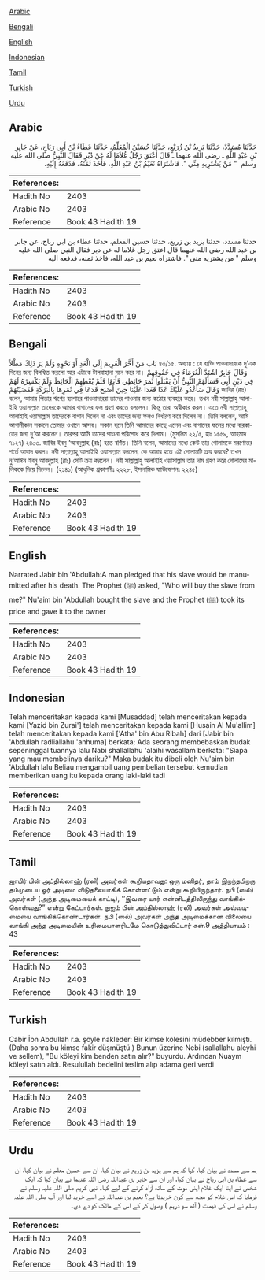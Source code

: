[Arabic](#arabic)

[Bengali](#bengali)

[English](#english)

[Indonesian](#indonesian)

[Tamil](#tamil)

[Turkish](#turkish)

[Urdu](#urdu)

## Arabic


<div dir="rtl" lang="ar" style={{fontSize:'larger',backgroundColor:'#f8f9fa',padding:20}}>
حَدَّثَنَا مُسَدَّدٌ، حَدَّثَنَا يَزِيدُ بْنُ زُرَيْعٍ، حَدَّثَنَا حُسَيْنٌ الْمُعَلِّمُ، حَدَّثَنَا عَطَاءُ بْنُ أَبِي رَبَاحٍ، عَنْ جَابِرِ بْنِ عَبْدِ اللَّهِ ـ رضى الله عنهما ـ قَالَ أَعْتَقَ رَجُلٌ غُلاَمًا لَهُ عَنْ دُبُرٍ فَقَالَ النَّبِيُّ صلى الله عليه وسلم ‏ "‏ مَنْ يَشْتَرِيهِ مِنِّي ‏"‏‏.‏ فَاشْتَرَاهُ نُعَيْمُ بْنُ عَبْدِ اللَّهِ، فَأَخَذَ ثَمَنَهُ، فَدَفَعَهُ إِلَيْهِ‏.‏
</div>
<div style={{backgroundColor:'#f8f9fa',padding:20, marginBottom: 10}}><table> <thead> <tr> <th>References:</th> <th></th> </tr> </thead> <tbody><tr><td>Hadith No</td><td>2403</td></tr><tr><td>Arabic No</td><td>2403</td></tr><tr><td>Reference</td><td>Book 43 Hadith 19</td></tr></tbody></table></div>


<div dir="rtl" lang="ar" style={{fontSize:'larger',backgroundColor:'#f8f9fa',padding:20}}>
حدثنا مسدد، حدثنا يزيد بن زريع، حدثنا حسين المعلم، حدثنا عطاء بن ابي رباح، عن جابر بن عبد الله رضى الله عنهما قال اعتق رجل غلاما له عن دبر فقال النبي صلى الله عليه وسلم " من يشتريه مني ". فاشتراه نعيم بن عبد الله، فاخذ ثمنه، فدفعه اليه
</div>
<div style={{backgroundColor:'#f8f9fa',padding:20, marginBottom: 10}}><table> <thead> <tr> <th>References:</th> <th></th> </tr> </thead> <tbody><tr><td>Hadith No</td><td>2403</td></tr><tr><td>Arabic No</td><td>2403</td></tr><tr><td>Reference</td><td>Book 43 Hadith 19</td></tr></tbody></table></div>

## Bengali


<div dir="ltr" lang="bn" style={{fontSize:'larger',backgroundColor:'#f8f9fa',padding:20}}>
بَاب مَنْ أَخَّرَ الْغَرِيمَ إِلَى الْغَدِ أَوْ نَحْوِهِ وَلَمْ يَرَ ذَلِكَ مَطْلاً ৪৩/১৫. অধ্যায় : যে ব্যক্তি পাওনাদারকে দু’এক দিনের জন্য বিলম্বিত করলো আর এটাকে টালবাহানা মনে করে না। وَقَالَ جَابِرٌ اشْتَدَّ الْغُرَمَاءُ فِي حُقُوقِهِمْ فِي دَيْنِ أَبِي فَسَأَلَهُمْ النَّبِيُّ أَنْ يَقْبَلُوا ثَمَرَ حَائِطِي فَأَبَوْا فَلَمْ يُعْطِهِمْ الْحَائِطَ وَلَمْ يَكْسِرْهُ لَهُمْ وَقَالَ سَأَغْدُو عَلَيْكَ غَدًا فَغَدَا عَلَيْنَا حِينَ أَصْبَحَ فَدَعَا فِي ثَمَرِهَا بِالْبَرَكَةِ فَقَضَيْتُهُمْ জাবির (রাঃ) বলেন, আমার পিতার ঋণের ব্যাপারে পাওনাদাররা তাদের পাওনার জন্য কঠোর ব্যবহার করে। তখন নবী সাল্লাল্লাহু আলাইহি ওয়াসাল্লাম তাদেরকে আমার বাগানের ফল গ্রহণ করতে বললেন। কিন্তু তারা অস্বীকার করল। এতে নবী সাল্লাল্লাহু আলাইহি ওয়াসাল্লাম তাদেরকে বাগান দিলেন না এবং তাদের জন্য ফলও নির্ধারণ করে দিলেন না। তিনি বললেন, আমি আগামীকাল সকালে তোমার ওখানে আসব। সকাল হলে তিনি আমাদের কাছে এলেন এবং বাগানের ফলের মধ্যে বারকাতের জন্য দু‘আ করলেন। তারপর আমি তাদের পাওনা পরিশোধ করে দিলাম। (মুসলিম ২২/৫, হাঃ ১৫৫৯, আহমাদ ৭১২৭) ২৪০৩. জাবির ইবনু ‘আবদুল্লাহ (রাঃ) হতে বর্ণিত। তিনি বলেন, আমাদের মধ্যে কেউ তার গোলামকে মরণোত্তর শর্তে আযাদ করল। নবী সাল্লাল্লাহু আলাইহি ওয়াসাল্লাম বললেন, কে আমার হতে এই গোলামটি ক্রয় করবে? তখন নু‘আঈম ইবনু আবদুল্লাহ (রাঃ) সেটি ক্রয় করলেন। নবী সাল্লাল্লাহু আলাইহি ওয়াসাল্লাম তার দাম গ্রহণ করে গোলামের মালিককে দিয়ে দিলেন। (২১৪১) (আধুনিক প্রকাশনীঃ ২২২৮, ইসলামিক ফাউন্ডেশনঃ ২২৪৫)
</div>
<div style={{backgroundColor:'#f8f9fa',padding:20, marginBottom: 10}}><table> <thead> <tr> <th>References:</th> <th></th> </tr> </thead> <tbody><tr><td>Hadith No</td><td>2403</td></tr><tr><td>Arabic No</td><td>2403</td></tr><tr><td>Reference</td><td>Book 43 Hadith 19</td></tr></tbody></table></div>

## English


<div dir="ltr" lang="en" style={{fontSize:'larger',backgroundColor:'#f8f9fa',padding:20}}>
Narrated Jabir bin 'Abdullah:A man pledged that his slave would be manumitted after his death. The Prophet (ﷺ) asked, "Who will buy the slave from me?" Nu'aim bin 'Abdullah bought the slave and the Prophet (ﷺ) took its price and gave it to the owner
</div>
<div style={{backgroundColor:'#f8f9fa',padding:20, marginBottom: 10}}><table> <thead> <tr> <th>References:</th> <th></th> </tr> </thead> <tbody><tr><td>Hadith No</td><td>2403</td></tr><tr><td>Arabic No</td><td>2403</td></tr><tr><td>Reference</td><td>Book 43 Hadith 19</td></tr></tbody></table></div>

## Indonesian


<div dir="ltr" lang="id" style={{fontSize:'larger',backgroundColor:'#f8f9fa',padding:20}}>
Telah menceritakan kepada kami [Musaddad] telah menceritakan kepada kami [Yazid bin Zurai'] telah menceritakan kepada kami [Husain Al Mu'allim] telah menceritakan kepada kami ['Atha' bin Abu Ribah] dari [Jabir bin 'Abdullah radliallahu 'anhuma] berkata; Ada seorang membebaskan budak sepeninggal tuannya lalu Nabi shallallahu 'alaihi wasallam berkata: "Siapa yang mau membelinya dariku?" Maka budak itu dibeli oleh Nu'aim bin 'Abdullah lalu Beliau mengambil uang pembelian tersebut kemudian memberikan uang itu kepada orang laki-laki tadi
</div>
<div style={{backgroundColor:'#f8f9fa',padding:20, marginBottom: 10}}><table> <thead> <tr> <th>References:</th> <th></th> </tr> </thead> <tbody><tr><td>Hadith No</td><td>2403</td></tr><tr><td>Arabic No</td><td>2403</td></tr><tr><td>Reference</td><td>Book 43 Hadith 19</td></tr></tbody></table></div>

## Tamil


<div dir="ltr" lang="ta" style={{fontSize:'larger',backgroundColor:'#f8f9fa',padding:20}}>
ஜாபிர் பின் அப்தில்லாஹ் (ரலி) அவர்கள் கூறியதாவது: ஒரு மனிதர், தாம் இறந்தபிறகு தம்முடைய ஓர் அடிமை விடுதலையாகிக் கொள்ளட்டும் என்று கூறியிருந்தார். நபி (ஸல்) அவர்கள் (அந்த அடிமையைக் காட்டி), ‘‘இவரை யார் என்னிடத்திலிருந்து வாங்கிக்கொள்வது?” என்று கேட்டார்கள். நுஐம் பின் அப்தில்லாஹ் (ரலி) அவர்கள் அவ்வடிமையை வாங்கிக்கொண்டார்கள். நபி (ஸல்) அவர்கள் அந்த அடிமைக்கான விலையை வாங்கி அந்த அடிமையின் உரிமையாளரிடமே கொடுத்துவிட்டார் கள்.9 அத்தியாயம் : 43
</div>
<div style={{backgroundColor:'#f8f9fa',padding:20, marginBottom: 10}}><table> <thead> <tr> <th>References:</th> <th></th> </tr> </thead> <tbody><tr><td>Hadith No</td><td>2403</td></tr><tr><td>Arabic No</td><td>2403</td></tr><tr><td>Reference</td><td>Book 43 Hadith 19</td></tr></tbody></table></div>

## Turkish


<div dir="ltr" lang="tr" style={{fontSize:'larger',backgroundColor:'#f8f9fa',padding:20}}>
Cabir İbn Abdullah r.a. şöyle nakleder: Bir kimse kölesini müdebber kılmıştı. (Daha sonra bu kimse fakir düşmüştü.) Bunun üzerine Nebi (sallallahu aleyhi ve sellem), "Bu köleyi kim benden satın alır?" buyurdu. Ardından Nuaym köleyi satın aldı. Resulullah bedelini teslim alıp adama geri verdi
</div>
<div style={{backgroundColor:'#f8f9fa',padding:20, marginBottom: 10}}><table> <thead> <tr> <th>References:</th> <th></th> </tr> </thead> <tbody><tr><td>Hadith No</td><td>2403</td></tr><tr><td>Arabic No</td><td>2403</td></tr><tr><td>Reference</td><td>Book 43 Hadith 19</td></tr></tbody></table></div>

## Urdu


<div dir="rtl" lang="ur" style={{fontSize:'larger',backgroundColor:'#f8f9fa',padding:20}}>
ہم سے مسدد نے بیان کیا، کہا کہ ہم سے یزید بن زریع نے بیان کیا، ان سے حسین معلم نے بیان کیا، ان سے عطاء بن ابی رباح نے بیان کیا، اور ان سے جابر بن عبداللہ رضی اللہ عنہما نے بیان کیا کہ ایک شخص نے اپنا ایک غلام اپنی موت کے ساتھ آزاد کرنے کے لیے کہا۔ نبی کریم صلی اللہ علیہ وسلم نے فرمایا کہ اس غلام کو مجھ سے کون خریدتا ہے؟ نعیم بن عبداللہ نے اسے خرید لیا اور آپ صلی اللہ علیہ وسلم نے اس کی قیمت ( آٹھ سو درہم ) وصول کر کے اس کے مالک کو دے دی۔
</div>
<div style={{backgroundColor:'#f8f9fa',padding:20, marginBottom: 10}}><table> <thead> <tr> <th>References:</th> <th></th> </tr> </thead> <tbody><tr><td>Hadith No</td><td>2403</td></tr><tr><td>Arabic No</td><td>2403</td></tr><tr><td>Reference</td><td>Book 43 Hadith 19</td></tr></tbody></table></div>